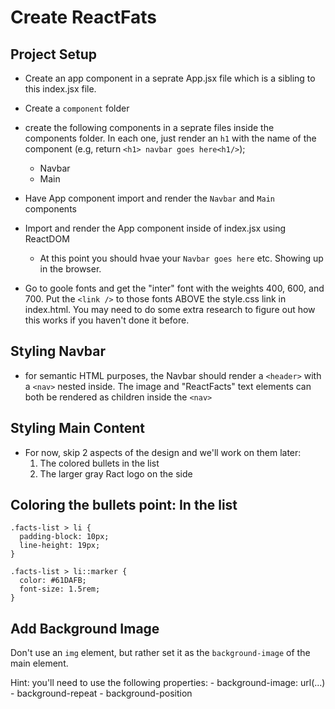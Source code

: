 # Create ReactFats 

## Project Setup 

 - Create an app component in a seprate App.jsx file which is a sibling to this index.jsx file. 
 - Create a `component` folder
 - create the following components in a seprate files inside the components folder. In each one, just render an `h1` with the name of the component (e.g, return `<h1> navbar goes here<h1/>`);
     - Navbar
     - Main
 
 - Have App component import and render the `Navbar` and `Main` components
 - Import and render the App component inside of index.jsx using ReactDOM 
    - At this point you should hvae your `Navbar goes here` etc. Showing up in the browser.

 - Go to goole fonts and get the "inter" font with the weights 400, 600, and 700. Put the `<link />` to those fonts ABOVE the style.css link in index.html. You may need to do some extra research to figure out how this works if you haven't done it before.


## Styling Navbar 

 - for semantic HTML purposes, the Navbar should render a `<header>` with a `<nav>` nested inside. The image and "ReactFacts" text elements can both be rendered as children inside the `<nav>`

## Styling Main Content 
 - For now, skip 2 aspects of the design and we'll work on them later: 
    1. The colored bullets in the list
    2. The larger gray Ract logo on the side

## Coloring the bullets point: In the list 

```
.facts-list > li {
  padding-block: 10px;
  line-height: 19px;
}

.facts-list > li::marker {
  color: #61DAFB;
  font-size: 1.5rem;
}
```


## Add Background Image 

Don't use an `img` element, but rather set it as the `background-image` of the main element. 

Hint: you'll need to use the following properties: 
    - background-image: url(...)
    - background-repeat
    - background-position